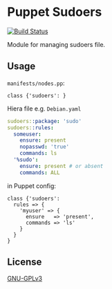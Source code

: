 # Puppet Sudoers
[![Build Status](https://travis-ci.org/deric/puppet-sudoers.svg?branch=master)](https://travis-ci.org/deric/puppet-sudoers)

Module for managing sudoers file.

## Usage

`manifests/nodes.pp`:

```puppet
class {'sudoers': }
```

Hiera file e.g. `Debian.yaml`

```yaml
sudoers::package: 'sudo'
sudoers::rules:
  someuser:
    ensure: present
    nopasswd: 'true'
    commands: ls
  '%sudo':
    ensure: present # or absent
    commands: ALL
```

in Puppet config:

```puppet
class {'sudoers':
  rules => {
    'myuser' => {
      ensure   => 'present',
      commands => 'ls'
    }
  }
}
```

## License

[GNU-GPLv3](https://github.com/deric/puppet-sudoers/blob/master/GNU-GPL.txt)
